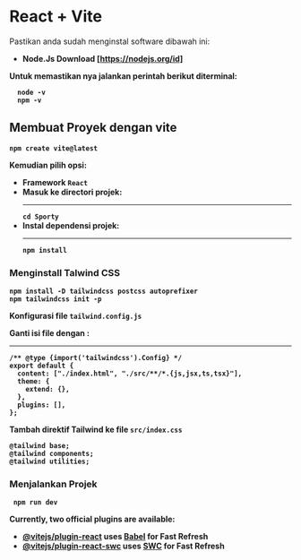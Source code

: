 # React + Vite

Pastikan anda sudah menginstal software dibawah ini:

- <b>Node.Js<b> Download [https://nodejs.org/id]

Untuk memastikan nya jalankan perintah berikut diterminal:

  ```
    node -v
    npm -v
   ```

## Membuat Proyek dengan vite 

``` npm create vite@latest ```

Kemudian pilih opsi:
- Framework ```React```
- Masuk ke directori projek:<hr>
```cd Sporty```
- Instal dependensi projek:<hr>
```npm install```

### Menginstall Talwind CSS 

```
npm install -D tailwindcss postcss autoprefixer
npm tailwindcss init -p
```

Konfigurasi file ```tailwind.config.js```

Ganti isi file dengan :<hr>
```
/** @type {import('tailwindcss').Config} */
export default {
  content: ["./index.html", "./src/**/*.{js,jsx,ts,tsx}"],
  theme: {
    extend: {},
  },
  plugins: [],
};
```
Tambah direktif Tailwind ke file ```src/index.css```
```
@tailwind base;
@tailwind components;
@tailwind utilities;
```

### Menjalankan Projek  

``` npm run dev```

Currently, two official plugins are available:

- [@vitejs/plugin-react](https://github.com/vitejs/vite-plugin-react/blob/main/packages/plugin-react/README.md) uses [Babel](https://babeljs.io/) for Fast Refresh
- [@vitejs/plugin-react-swc](https://github.com/vitejs/vite-plugin-react-swc) uses [SWC](https://swc.rs/) for Fast Refresh